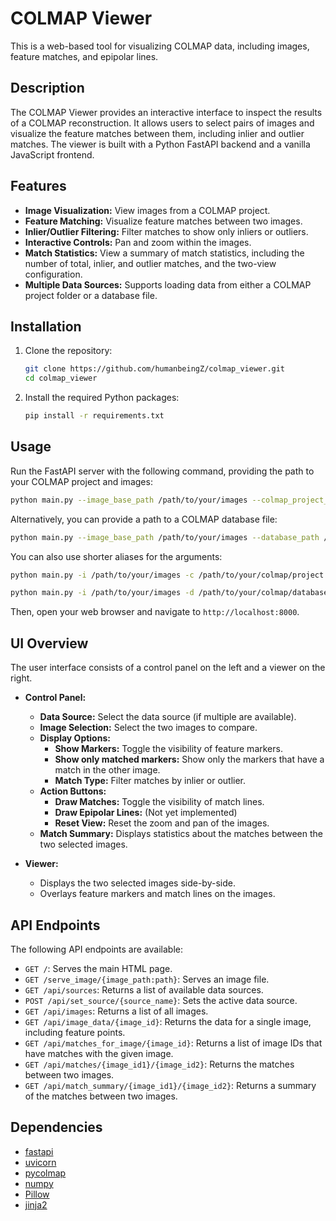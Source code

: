 # COLMAP Viewer

This is a web-based tool for visualizing COLMAP data, including images, feature matches, and epipolar lines.

## Description

The COLMAP Viewer provides an interactive interface to inspect the results of a COLMAP reconstruction. It allows users to select pairs of images and visualize the feature matches between them, including inlier and outlier matches. The viewer is built with a Python FastAPI backend and a vanilla JavaScript frontend.

## Features

*   **Image Visualization:** View images from a COLMAP project.
*   **Feature Matching:** Visualize feature matches between two images.
*   **Inlier/Outlier Filtering:** Filter matches to show only inliers or outliers.
*   **Interactive Controls:** Pan and zoom within the images.
*   **Match Statistics:** View a summary of match statistics, including the number of total, inlier, and outlier matches, and the two-view configuration.
*   **Multiple Data Sources:** Supports loading data from either a COLMAP project folder or a database file.

## Installation

1.  Clone the repository:
    ```bash
    git clone https://github.com/humanbeingZ/colmap_viewer.git
    cd colmap_viewer
    ```

2.  Install the required Python packages:
    ```bash
    pip install -r requirements.txt
    ```

## Usage

Run the FastAPI server with the following command, providing the path to your COLMAP project and images:

```bash
python main.py --image_base_path /path/to/your/images --colmap_project_path /path/to/your/colmap/project
```

Alternatively, you can provide a path to a COLMAP database file:

```bash
python main.py --image_base_path /path/to/your/images --database_path /path/to/your/colmap/database.db
```

You can also use shorter aliases for the arguments:

```bash
python main.py -i /path/to/your/images -c /path/to/your/colmap/project
```

```bash
python main.py -i /path/to/your/images -d /path/to/your/colmap/database.db
```

Then, open your web browser and navigate to `http://localhost:8000`.

## UI Overview

The user interface consists of a control panel on the left and a viewer on the right.

*   **Control Panel:**
    *   **Data Source:** Select the data source (if multiple are available).
    *   **Image Selection:** Select the two images to compare.
    *   **Display Options:**
        *   **Show Markers:** Toggle the visibility of feature markers.
        *   **Show only matched markers:** Show only the markers that have a match in the other image.
        *   **Match Type:** Filter matches by inlier or outlier.
    *   **Action Buttons:**
        *   **Draw Matches:** Toggle the visibility of match lines.
        *   **Draw Epipolar Lines:** (Not yet implemented)
        *   **Reset View:** Reset the zoom and pan of the images.
    *   **Match Summary:** Displays statistics about the matches between the two selected images.

*   **Viewer:**
    *   Displays the two selected images side-by-side.
    *   Overlays feature markers and match lines on the images.

## API Endpoints

The following API endpoints are available:

*   `GET /`: Serves the main HTML page.
*   `GET /serve_image/{image_path:path}`: Serves an image file.
*   `GET /api/sources`: Returns a list of available data sources.
*   `POST /api/set_source/{source_name}`: Sets the active data source.
*   `GET /api/images`: Returns a list of all images.
*   `GET /api/image_data/{image_id}`: Returns the data for a single image, including feature points.
*   `GET /api/matches_for_image/{image_id}`: Returns a list of image IDs that have matches with the given image.
*   `GET /api/matches/{image_id1}/{image_id2}`: Returns the matches between two images.
*   `GET /api/match_summary/{image_id1}/{image_id2}`: Returns a summary of the matches between two images.

## Dependencies

*   [fastapi](https://fastapi.tiangolo.com/)
*   [uvicorn](https://www.uvicorn.org/)
*   [pycolmap](https://github.com/colmap/pycolmap)
*   [numpy](httpshttps://numpy.org/)
*   [Pillow](https://python-pillow.org/)
*   [jinja2](https://jinja.palletsprojects.com/)
